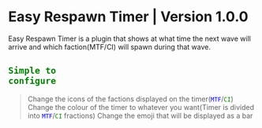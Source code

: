 # Easy Respawn Timer | Version 1.0.0
Easy Respawn Timer is a plugin that shows at what time the next wave will arrive and which faction(MTF/CI) will spawn during that wave.




## <code style="color : Green">Simple to configure</code>
> Change the icons of the factions displayed on the timer(<code style="color : Blue">MTF</code>/<code style="color : Green">CI</code>)
> Change the colour of the timer to whatever you want(Timer is divided into <code style="color : Blue">MTF</code>/<code style="color : Green">CI</code> fractions)
> Change the emoji that will be displayed as a bar
